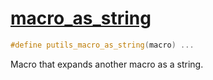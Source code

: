 # [macro_as_string](macro_as_string.hpp)

```cpp
#define putils_macro_as_string(macro) ...
```

Macro that expands another macro as a string.